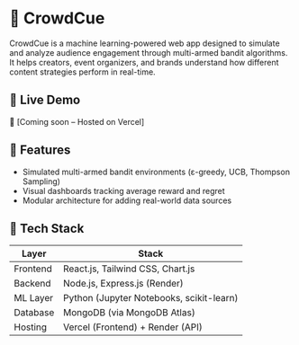 # 🎯 CrowdCue

CrowdCue is a machine learning-powered web app designed to simulate and analyze audience engagement through multi-armed bandit algorithms. It helps creators, event organizers, and brands understand how different content strategies perform in real-time.

## 🚀 Live Demo
🔗 [Coming soon – Hosted on Vercel]

## 📌 Features
- Simulated multi-armed bandit environments (ε-greedy, UCB, Thompson Sampling)
- Visual dashboards tracking average reward and regret
- Modular architecture for adding real-world data sources

## 🧠 Tech Stack

| Layer       | Stack                                    |
|-------------|------------------------------------------|
| Frontend    | React.js, Tailwind CSS, Chart.js         |
| Backend     | Node.js, Express.js (Render)             |
| ML Layer    | Python (Jupyter Notebooks, scikit-learn) |
| Database    | MongoDB (via MongoDB Atlas)              |
| Hosting     | Vercel (Frontend) + Render (API)         |



